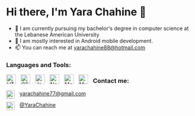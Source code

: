 
<!--
**YaraChahine/YaraChahine** is a ✨ _special_ ✨ repository because its `README.md` (this file) appears on your GitHub profile.
-->
# Hi there, I'm Yara Chahine 👋 



- 🌱 I am currently pursuing my bachelor's degree in computer science at the Lebanese American University
- 👀 I am mostly interested in Android mobile development.
- 📫 You can reach me at yarachahine88@hotmail.com


### Languages and Tools:

<img align="left" alt="HTML5" width="26px" src="https://cdn.jsdelivr.net/gh/devicons/devicon/icons/html5/html5-original.svg" style="padding-right:10px;" />
<img align="left" alt="CSS3" width="26px" src="https://cdn.jsdelivr.net/gh/devicons/devicon/icons/css3/css3-original.svg" style="padding-right:10px;" />
<img align="left" alt="JavaScript" width="26px" src="https://cdn.jsdelivr.net/gh/devicons/devicon/icons/javascript/javascript-original.svg" style="padding-right:10px;" />
<img align="left" alt="Node.js" width="26px" src="https://cdn.jsdelivr.net/gh/devicons/devicon/icons/nodejs/nodejs-original.svg" style="padding-right:10px;" />
<img align="left" alt="MongoDB" width="26px" src="https://cdn.jsdelivr.net/gh/devicons/devicon/icons/mongodb/mongodb-original.svg" style="padding-right:10px;" />
<img align="left" alt="MySQL" width="26px" src="https://cdn.jsdelivr.net/gh/devicons/devicon/icons/mysql/mysql-original.svg" style="padding-right:10px;" />


### Contact me:

<img align="left" alt="Visual Studio Code" width="23px" src="https://cdn.jsdelivr.net/gh/devicons/devicon/icons/google/google-original.svg" style="vertical-align:middle;padding-right: 10px;" />

yarachahine77@gmail.com

<img align="left" alt="Java" width="23px" src="https://cdn.jsdelivr.net/gh/devicons/devicon/icons/linkedin/linkedin-original.svg" style="vertical-align: middle; padding-right: 10px;" /> 

[@YaraChahine](https://www.linkedin.com/in/yara-chahine-8432a81a7/)
